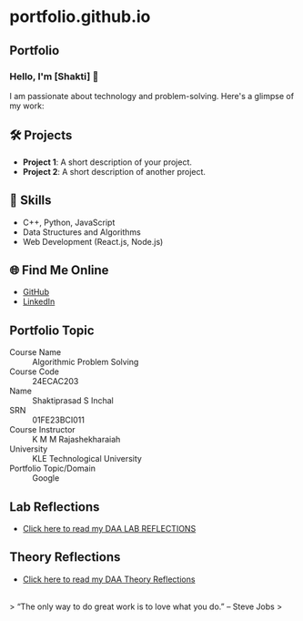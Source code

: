 # portfolio.github.io
## Portfolio

### Hello, I'm [Shakti] 👋

I am passionate about technology and problem-solving. Here's a glimpse of my work:

## 🛠️ Projects
- **Project 1**: A short description of your project.
- **Project 2**: A short description of another project.

## 🚀 Skills
- C++, Python, JavaScript
- Data Structures and Algorithms
- Web Development (React.js, Node.js)

## 🌐 Find Me Online
- [GitHub](https://github.com/MikeyShakti)
- [LinkedIn](https://www.linkedin.com/in/shaktiprasad-santosh-inchal-942712344/)

## Portfolio Topic

<dl>
<dt>Course Name</dt>
<dd>Algorithmic Problem Solving</dd>
<dt>Course Code</dt>
<dd>24ECAC203</dd>
<dt>Name</dt>
<dd>Shaktiprasad S Inchal</dd>
<dt>SRN</dt>
<dd>01FE23BCI011</dd>
<dt>Course Instructor</dt>
<dd>K M M Rajashekharaiah</dd>
<dt>University</dt>
<dd>KLE Technological University</dd>
<dt>Portfolio Topic/Domain</dt>
<dd>Google</dd>
</dl>
<h2> Lab Reflections </h2>
<ul>
    <li><a href="index1.html">Click here to read my DAA LAB REFLECTIONS</a></li>
</ul>
<h2> Theory Reflections </h2>
<ul>
    <li><a href="index2.html">Click here to read my DAA Theory Reflections </a></li>
</ul>
<br> 
> “The only way to do great work is to love what you do.” – Steve Jobs
>

